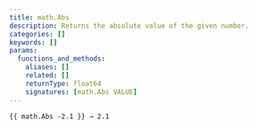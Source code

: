 ```yaml
---
title: math.Abs
description: Returns the absolute value of the given number.
categories: []
keywords: []
params:
  functions_and_methods:
    aliases: []
    related: []
    returnType: float64
    signatures: [math.Abs VALUE]
---
```


```go-html-template
{{ math.Abs -2.1 }} → 2.1
```
